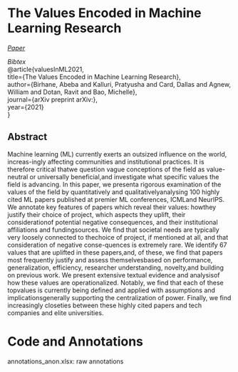 # The Values Encoded in Machine Learning Research

*[Paper]()*

*Bibtex*\
@article{valuesInML2021,\
  title={The Values Encoded in Machine Learning Research},\
  author={Birhane, Abeba and Kalluri, Pratyusha and Card, Dallas and Agnew, William and Dotan, Ravit and Bao, Michelle},\
  journal={arXiv preprint arXiv:},\
  year={2021}\
}

## Abstract

Machine learning (ML) currently exerts an outsized influence on the world, increas-ingly affecting communities and institutional practices. It is therefore critical thatwe question vague conceptions of the field as value-neutral or universally beneficial,and investigate what specific values the field is advancing. In this paper, we presenta rigorous examination of the values of the field by quantitatively and qualitativelyanalysing 100 highly cited ML papers published at premier ML conferences, ICMLand NeurIPS. We annotate key features of papers which reveal their values: howthey justify their choice of project, which aspects they uplift, their considerationof potential negative consequences, and their institutional affiliations and fundingsources.  We find that societal needs are typically very loosely connected to thechoice of project, if mentioned at all, and that consideration of negative conse-quences is extremely rare. We identify 67 values that are uplifted in these papers,and, of these, we find that papers most frequently justify and assess themselvesbased on performance, generalization, efficiency, researcher understanding, novelty,and building on previous work. We present extensive textual evidence and analysisof how these values are operationalized. Notably, we find that each of these topvalues is currently being defined and applied with assumptions and implicationsgenerally supporting the centralization of power. Finally, we find increasingly closeties between these highly cited papers and tech companies and elite universities.

# Code and Annotations

annotations_anon.xlsx: raw annotations


